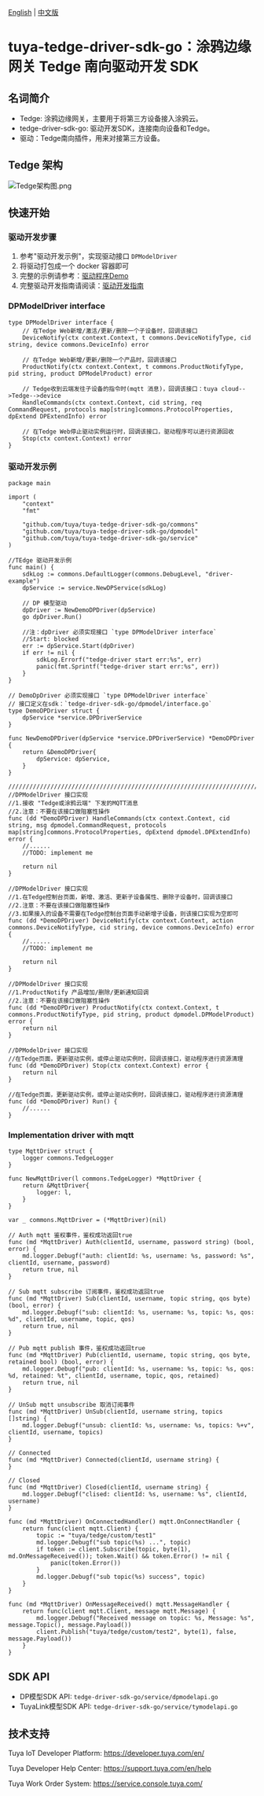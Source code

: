 [English](README.md) | [中文版](README_CN.md)
# tuya-tedge-driver-sdk-go：涂鸦边缘网关 Tedge 南向驱动开发 SDK

## 名词简介
* Tedge: 涂鸦边缘网关，主要用于将第三方设备接入涂鸦云。
* tedge-driver-sdk-go: 驱动开发SDK，连接南向设备和Tedge。
* 驱动：Tedge南向插件，用来对接第三方设备。

## Tedge 架构
![Tedge架构图.png](./docs/images/Tedge架构图1.png)

## 快速开始

### 驱动开发步骤
1. 参考"驱动开发示例"，实现驱动接口 `DPModelDriver`
2. 将驱动打包成一个 docker 容器即可
3. 完整的示例请参考：[驱动程序Demo](./docs/summary.md)
4. 完整驱动开发指南请阅读：[驱动开发指南](./docs/summary.md)

### DPModelDriver interface
```golang
type DPModelDriver interface {
	// 在Tedge Web新增/激活/更新/删除一个子设备时，回调该接口
	DeviceNotify(ctx context.Context, t commons.DeviceNotifyType, cid string, device commons.DeviceInfo) error

	// 在Tedge Web新增/更新/删除一个产品时，回调该接口
	ProductNotify(ctx context.Context, t commons.ProductNotifyType, pid string, product DPModelProduct) error

	// Tedge收到云端发往子设备的指令时(mqtt 消息)，回调该接口：tuya cloud-->Tedge-->device
	HandleCommands(ctx context.Context, cid string, req CommandRequest, protocols map[string]commons.ProtocolProperties, dpExtend DPExtendInfo) error
    
    // 在Tedge Web停止驱动实例运行时，回调该接口，驱动程序可以进行资源回收
	Stop(ctx context.Context) error
}
```

### 驱动开发示例
```golang
package main

import (
	"context"
	"fmt"

	"github.com/tuya/tuya-tedge-driver-sdk-go/commons"
	"github.com/tuya/tuya-tedge-driver-sdk-go/dpmodel"
	"github.com/tuya/tuya-tedge-driver-sdk-go/service"
)

//TEdge 驱动开发示例
func main() {
	sdkLog := commons.DefaultLogger(commons.DebugLevel, "driver-example")
	dpService := service.NewDPService(sdkLog)

	// DP 模型驱动
	dpDriver := NewDemoDPDriver(dpService)
	go dpDriver.Run()

	//注：dpDriver 必须实现接口 `type DPModelDriver interface`
	//Start: blocked
	err := dpService.Start(dpDriver)
	if err != nil {
		sdkLog.Errorf("tedge-driver start err:%s", err)
		panic(fmt.Sprintf("tedge-driver start err:%s", err))
	}
}

// DemoDpDriver 必须实现接口 `type DPModelDriver interface`
// 接口定义在sdk：`tedge-driver-sdk-go/dpmodel/interface.go`
type DemoDPDriver struct {
	dpService *service.DPDriverService
}

func NewDemoDPDriver(dpService *service.DPDriverService) *DemoDPDriver {
	return &DemoDPDriver{
		dpService: dpService,
	}
}

/////////////////////////////////////////////////////////////////////////////////////////////////////
//DPModelDriver 接口实现
//1.接收 "Tedge或涂鸦云端" 下发的MQTT消息
//2.注意：不要在该接口做阻塞性操作
func (dd *DemoDPDriver) HandleCommands(ctx context.Context, cid string, msg dpmodel.CommandRequest, protocols map[string]commons.ProtocolProperties, dpExtend dpmodel.DPExtendInfo) error {
	//......
	//TODO: implement me

	return nil
}

//DPModelDriver 接口实现
//1.在Tedge控制台页面，新增、激活、更新子设备属性、删除子设备时，回调该接口
//2.注意：不要在该接口做阻塞性操作
//3.如果接入的设备不需要在Tedge控制台页面手动新增子设备，则该接口实现为空即可
func (dd *DemoDPDriver) DeviceNotify(ctx context.Context, action commons.DeviceNotifyType, cid string, device commons.DeviceInfo) error {
	//......
	//TODO: implement me

	return nil
}

//DPModelDriver 接口实现
//1.ProductNotify 产品增加/删除/更新通知回调
//2.注意：不要在该接口做阻塞性操作
func (dd *DemoDPDriver) ProductNotify(ctx context.Context, t commons.ProductNotifyType, pid string, product dpmodel.DPModelProduct) error {
	return nil
}

//DPModelDriver 接口实现
//在Tedge页面，更新驱动实例，或停止驱动实例时，回调该接口，驱动程序进行资源清理
func (dd *DemoDPDriver) Stop(ctx context.Context) error {
	return nil
}

//在Tedge页面，更新驱动实例，或停止驱动实例时，回调该接口，驱动程序进行资源清理
func (dd *DemoDPDriver) Run() {
	//......
}

```

### Implementation driver with mqtt

```golang
type MqttDriver struct {
	logger commons.TedgeLogger
}

func NewMqttDriver(l commons.TedgeLogger) *MqttDriver {
	return &MqttDriver{
		logger: l,
	}
}

var _ commons.MqttDriver = (*MqttDriver)(nil)

// Auth mqtt 鉴权事件，鉴权成功返回true
func (md *MqttDriver) Auth(clientId, username, password string) (bool, error) {
	md.logger.Debugf("auth: clientId: %s, username: %s, password: %s", clientId, username, password)
	return true, nil
}

// Sub mqtt subscribe 订阅事件，鉴权成功返回true
func (md *MqttDriver) Sub(clientId, username, topic string, qos byte) (bool, error) {
	md.logger.Debugf("sub: clientId: %s, username: %s, topic: %s, qos: %d", clientId, username, topic, qos)
	return true, nil
}

// Pub mqtt publish 事件，鉴权成功返回true
func (md *MqttDriver) Pub(clientId, username, topic string, qos byte, retained bool) (bool, error) {
	md.logger.Debugf("pub: clientId: %s, username: %s, topic: %s, qos: %d, retained: %t", clientId, username, topic, qos, retained)
	return true, nil
}

// UnSub mqtt unsubscribe 取消订阅事件
func (md *MqttDriver) UnSub(clientId, username string, topics []string) {
	md.logger.Debugf("unsub: clientId: %s, username: %s, topics: %+v", clientId, username, topics)
}

// Connected
func (md *MqttDriver) Connected(clientId, username string) {
}

// Closed
func (md *MqttDriver) Closed(clientId, username string) {
	md.logger.Debugf("clised: clientId: %s, username: %s", clientId, username)
}

func (md *MqttDriver) OnConnectedHandler() mqtt.OnConnectHandler {
	return func(client mqtt.Client) {
		topic := "tuya/tedge/custom/test1"
		md.logger.Debugf("sub topic(%s) ...", topic)
		if token := client.Subscribe(topic, byte(1), md.OnMessageReceived()); token.Wait() && token.Error() != nil {
			panic(token.Error())
		}
		md.logger.Debugf("sub topic(%s) success", topic)
	}
}

func (md *MqttDriver) OnMessageReceived() mqtt.MessageHandler {
	return func(client mqtt.Client, message mqtt.Message) {
		md.logger.Debugf("Received message on topic: %s, Message: %s", message.Topic(), message.Payload())
		client.Publish("tuya/tedge/custom/test2", byte(1), false, message.Payload())
	}
}
```

## SDK API
* DP模型SDK API: `tedge-driver-sdk-go/service/dpmodelapi.go`
* TuyaLink模型SDK API: `tedge-driver-sdk-go/service/tymodelapi.go`

## 技术支持
Tuya IoT Developer Platform: https://developer.tuya.com/en/

Tuya Developer Help Center: https://support.tuya.com/en/help

Tuya Work Order System: https://service.console.tuya.com/